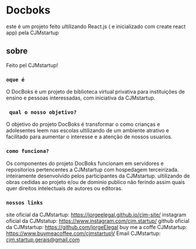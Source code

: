 # Docboks


este é um projeto feito ultilizando React.js ( e inicializado com create react app) pela CJMstartup

## sobre

Feito pel CJMstartup!

### `oque é`

O DocBoks é um projeto de biblioteca virtual privativa para instituições de ensino e pessoas interessadas, com iniciativa da CJMstartup.

### ` qual o nosso objetivo?`

O objetivo do projeto DocBoks é transformar o como crianças e adolesentes leem nas escolas ultilizando de um ambiente atrativo e facilitado para aumentar o interesse e a atenção de nossos usuarios.  

### `como funciona?`
Os componentes do projeto DocBoks funcionam em servidores e repositorios pertencentes a CJMstartup com hospedagem terceirizada. inteiramente desenvolvido pelos participantes da CJMstartup. ultilizando de obras cedidas ao projeto e/ou de dominio publico não ferindo assim quais quer direitos intelectuais de autores ou editoras.


### ` nossos links `
site oficial da CJMstartup: https://jorgeelegal.github.io/cjm-site/
instagram oficial da CJMstatup: https://www.instagram.com/cjm.startup/
github oficial da CJMstartup: https://github.com/jorgeElegal
buy me a coffe CJMstartup: https://www.buymeacoffee.com/cjmstartupV
Email CJMstartup: cjm.startup.gerais@gmail.com
